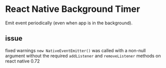 # React Native Background Timer
Emit event periodically (even when app is in the background).

## issue
fixed warnings `new NativeEventEmitter()` was called with a non-null argument without the required `addListener` and `removeListener`  methods on react native 0.72
